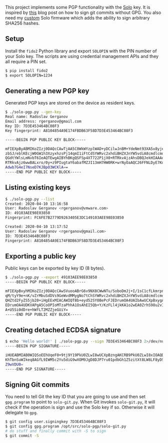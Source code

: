 This project implements some PGP functionality with the [Solo](https://github.com/solokeys/solo) key.
It is inspired by [this](https://boats.gitlab.io/blog/post/signing-commits-without-gpg/) blog post on how to sign git commits without GPG.
You also need my [custom](https://github.com/solokeys/solo/pull/397) Solo firmware which adds the ability to sign arbitrary SHA256 hashes.

Setup
---
Install the `fido2` Python library and export `SOLOPIN` with the PIN number of your Solo key.
The scripts are using credential management APIs and they all require a PIN set.

```bash
$ pip install fido2
$ export SOLOPIN=1234
```

Generating a new PGP key
---
Generated PGP keys are stored on the device as resident keys.

```bash
$ ./solo-pgp.py --gen-key
Real name: Radoslav Gerganov
Email address: rgerganov@gmail.com
Key ID: 7D3E453464BC08F3
Key fingerprint: A8104854A9E174FBDB63F58D7D3E453464BC08F3

-----BEGIN PGP PUBLIC KEY BLOCK-----

mFIEXpByABMIKoZIzj0DAQcCAwTjAA5C0WkWYzplWAD+yDCilwJnBM+YdeNmt93XA5x8yjeI3wm6
zbSJ/eblKEcjW0GW1h3XzyxhzsPj14qmI1iFtCdSYWRvc2xhdiBHZXJnYW5vdiA8cmdlcmdhbm92
QGdtYWlsLmNvbT6IeAQTEwgAIBYhBKgQSFSp4XT722P1jX0+RTRkvAjzAhsDBQJekHIAAAoJEH0+
RTRkvAjz6wwBALxro/0y+z9PIugtaY6abafMZJI13mH7HW0RK+wrNyOaAQC26FFNLDyE7KqxFHbZ
Adwb7G4eI7NseD7KJBpO3WCKlA==
-----END PGP PUBLIC KEY BLOCK-----
```

Listing existing keys
---

```bash
$ ./solo-pgp.py --list
Created: 2020-04-10 13:16:58
User: Radoslav Gerganov <rgerganov@vmware.com>
ID: 49103AEE98E03850
Fingerprint: FC6FE7B2779D9263405E3DC149103AEE98E03850

Created: 2020-04-10 13:17:52
User: Radoslav Gerganov <rgerganov@gmail.com>
ID: 7D3E453464BC08F3
Fingerprint: A8104854A9E174FBDB63F58D7D3E453464BC08F3
```

Exporting a public key
---
Public keys can be exported by key ID (8 bytes).

```bash
$ ./solo-pgp.py --export 49103AEE98E03850
-----BEGIN PGP PUBLIC KEY BLOCK-----

mFIEXpBxyhMIKoZIzj0DAQcCAwSVuooABrG6v9NX8CWwNTu/SoboDmJj+I/1sC1cfLkmrpn+aUqK
qM/tyY9e+nK/vZrMbuSdDVs9GeWvdMMygNo7tChSYWRvc2xhdiBHZXJnYW5vdiA8cmdlcmdhbm92
QHZtd2FyZS5jb20+iHgEExMIACAWIQT8b+eyd52SY0BePcFJEDrumOA4UAIbAwUCXpBxygAKCRBJ
EDrumOA4UDKVAPgA5CoOPIoMTzaPhhA1OsAhEI5Qb+Y/KzFLl4jkKA1o2wEA0ZrhS98u2vI0OkSf
A+U5Si0dDre+hWfLT2MZZjeGUiY=
-----END PGP PUBLIC KEY BLOCK-----
```

Creating detached ECDSA signature
---

```bash
$ echo 'Hello world!' | ./solo-pgp.py --sign 7D3E453464BC08F3 2>/dev/null
-----BEGIN PGP SIGNATURE-----

iHUEABMIAB0WIQSoEEhUqeF0+9tj9Y19PkU0ZLwI8wUCXpBzngAKCRB9PkU0ZLwI8xIOAQDfwdzN
KhTbnSuWIkeq8AGfL9IWM5c2Yu5diG9wXOM9JgD8DJP7ru01pdbGh1Z5zitXt8LW8LF8yDSVOz+X
Z9wVDU0=
-----END PGP SIGNATURE-----
```

Signing Git commits
---
You need to tell Git the key ID that you are going to use and then set `gpg.program` to point to `solo-git.py`.
When Git invokes `solo-git.py`, it will check if the operation is sign and use the Solo key if so.
Otherwise it will delegate to `gpg`.

```bash
$ git config user.signingkey 7D3E453464BC08F3
$ git config gpg.program /opt/src/solo-pgp/solo-git.py
# do stuff and finally commit with -S to sign
$ git commit -S
```
